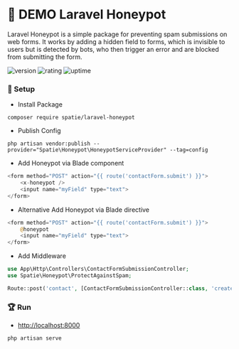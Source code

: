 # 🎉 DEMO Laravel Honeypot

Laravel Honeypot is a simple package for preventing spam submissions on web forms. It works by adding a hidden field to forms, which is invisible to users but is detected by bots, who then trigger an error and are blocked from submitting the form.

![version](https://img.shields.io/badge/version-1.0-blue)
![rating](https://img.shields.io/badge/rating-★★★★★-yellow)
![uptime](https://img.shields.io/badge/uptime-100%25-brightgreen)

### 🚀 Setup

- Install Package

```shell
composer require spatie/laravel-honeypot
```

- Publish Config

```shell
php artisan vendor:publish --provider="Spatie\Honeypot\HoneypotServiceProvider" --tag=config
```

- Add Honeypot via Blade component

```php
<form method="POST" action="{{ route('contactForm.submit') }}">
    <x-honeypot />
    <input name="myField" type="text">
</form>
```

- Alternative Add Honeypot via Blade directive

```php
<form method="POST" action="{{ route('contactForm.submit') }}">
    @honeypot
    <input name="myField" type="text">
</form>
```

- Add Middleware

```php
use App\Http\Controllers\ContactFormSubmissionController;
use Spatie\Honeypot\ProtectAgainstSpam;

Route::post('contact', [ContactFormSubmissionController::class, 'create'])->middleware(ProtectAgainstSpam::class);
```

### 🏆 Run

- [http://localhost:8000](http://localhost:8000)

```shell
php artisan serve
```
